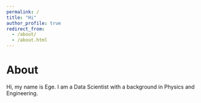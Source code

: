 ```yaml
---
permalink: /
title: "Hi"
author_profile: true
redirect_from: 
  - /about/
  - /about.html
---
```

 About
======
Hi, my name is Ege. I am a Data Scientist with a background in Physics and Engineering. 


